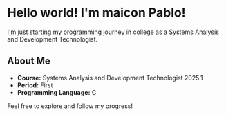 # Hello world! I'm maicon Pablo!

I'm just starting my programming journey in college as a Systems Analysis and Development Technologist.

## About Me
- **Course:** Systems Analysis and Development Technologist 2025.1
- **Period:** First
- **Programming Language:** C

Feel free to explore and follow my progress!



<!--
**maicon06/maicon06** is a ✨ _special_ ✨ repository because its `README.md` (this file) appears on your GitHub profile.

Here are some ideas to get you started:

- 🔭 I’m currently working on ...
- 🌱 I’m currently learning ...
- 👯 I’m looking to collaborate on ...
- 🤔 I’m looking for help with ...
- 💬 Ask me about ...
- 📫 How to reach me: ...
- 😄 Pronouns: ...
- ⚡ Fun fact: ...
-->
